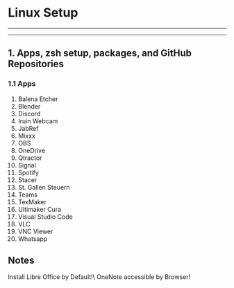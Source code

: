 # Linux Setup

---
---

## 1. Apps, zsh setup, packages, and GitHub Repositories

### 1.1 Apps

1. Balena Etcher
1. Blender
1. Discord
1. Iruin Webcam
1. JabRef
1. Mixxx
1. OBS
1. OneDrive
1. Qtractor
1. Signal
1. Spotify
1. Stacer
1. St. Gallen Steuern
1. Teams
1. TexMaker
1. Ultimaker Cura
1. Visual Studio Code
1. VLC
1. VNC Viewer
1. Whatsapp

## Notes

Install Libre Office by Default!\\
OneNote accessible by Browser!